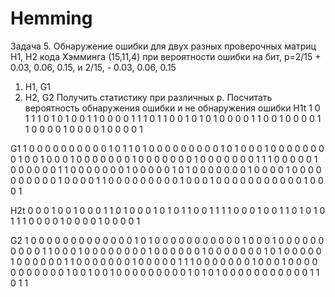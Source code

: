 # Hemming
Задача 5. Обнаружение ошибки для двух разных проверочных матриц H1, H2 кода Хэмминга (15,11,4) при вероятности ошибки на бит, p=2/15 + 0.03, 0.06, 0.15, и 2/15, - 0.03, 0.06, 0.15
1)	H1, G1
2)	H2, G2
Получить статистику при различных p. Посчитать вероятность обнаружения ошибки и не обнаружения ошибки 
H1t
1 0 1 1
1 0 1 0
1 0 0 1
1 0 0 0
0 1 1 1
0 1 1 0
0 1 0 1
0 1 0 0
0 0 1 1
0 0 1 0
0 0 0 1
1 0 0 0
0 1 0 0
0 0 1 0
0 0 0 1


G1
1 0 0 0 0 0 0 0 0 0 0 1 0 1 1
0 1 0 0 0 0 0 0 0 0 0 1 0 1 0
0 0 1 0 0 0 0 0 0 0 0 1 0 0 1
0 0 0 1 0 0 0 0 0 0 0 1 0 0 0
0 0 0 0 1 0 0 0 0 0 0 0 1 1 1
0 0 0 0 0 1 0 0 0 0 0 0 1 1 0
0 0 0 0 0 0 1 0 0 0 0 0 1 0 1
0 0 0 0 0 0 0 1 0 0 0 0 1 0 0
0 0 0 0 0 0 0 0 1 0 0 0 0 1 1
0 0 0 0 0 0 0 0 0 1 0 0 0 1 0
0 0 0 0 0 0 0 0 0 0 1 0 0 0 1

H2t
0 0 0 1
0 0 1 0
0 0 1 1
0 1 0 0
0 1 0 1
0 1 1 0
0 1 1 1
1 0 0 0
1 0 0 1
1 0 1 0
1 0 1 1
1 0 0 0
0 1 0 0
0 0 1 0
0 0 0 1
	
 
G2
1 0 0 0 0 0 0 0 0 0 0 0 0 0 1
0 1 0 0 0 0 0 0 0 0 0 0 0 1 0
0 0 1 0 0 0 0 0 0 0 0 0 0 1 1
0 0 0 1 0 0 0 0 0 0 0 0 1 0 0
0 0 0 0 1 0 0 0 0 0 0 0 1 0 1
0 0 0 0 0 1 0 0 0 0 0 0 1 1 0
0 0 0 0 0 0 1 0 0 0 0 0 1 1 1
0 0 0 0 0 0 0 1 0 0 0 1 0 0 0
0 0 0 0 0 0 0 0 1 0 0 1 0 0 1
0 0 0 0 0 0 0 0 0 1 0 1 0 1 0
0 0 0 0 0 0 0 0 0 0 1 1 0 1 1




